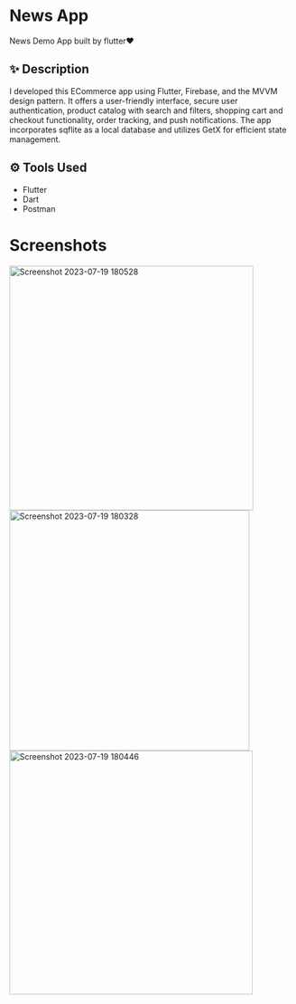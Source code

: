 
# News App

News Demo App built by flutter❤️ 

## ✨ Description
I developed this ECommerce app using Flutter, Firebase, and the MVVM design pattern. It offers a user-friendly interface, secure user authentication, product catalog with search and filters, shopping cart and checkout functionality, order tracking, and push notifications. The app incorporates sqflite as a local database and utilizes GetX for efficient state management.


## ⚙ Tools Used
- Flutter 
- Dart
- Postman



# Screenshots

<img width="432" alt="Screenshot 2023-07-19 180528" src="https://github.com/Dola1122/news_app/assets/90573805/7e5ac4af-6129-471a-ad2b-fe701a833fd2">


<img width="425" alt="Screenshot 2023-07-19 180328" src="https://github.com/Dola1122/news_app/assets/90573805/4d973722-972f-4a30-919b-6be685550ea5">


<img width="431" alt="Screenshot 2023-07-19 180446" src="https://github.com/Dola1122/news_app/assets/90573805/5c1dd463-1b7b-4f3f-87fc-49757073ade3">


